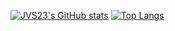 [![JVS23's GitHub stats](https://github-readme-stats.vercel.app/api?username=JVS23&show_icons=true&theme=react&count_private=true&hide=prs)](https://github.com/anuraghazra/github-readme-stats)
[![Top Langs](https://github-readme-stats.vercel.app/api/top-langs/?username=JVS23)](https://github.com/anuraghazra/github-readme-stats)
